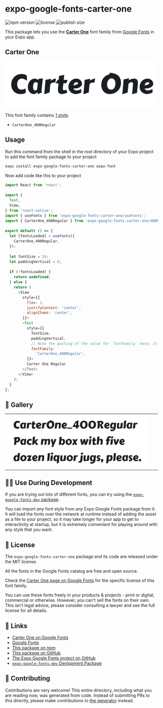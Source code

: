 # expo-google-fonts-carter-one

![npm version](https://flat.badgen.net/npm/v/expo-google-fonts-carter-one)
![license](https://flat.badgen.net/github/license/expo/google-fonts)
![publish size](https://flat.badgen.net/packagephobia/install/expo-google-fonts-carter-one)

This package lets you use the [**Carter One**](https://fonts.google.com/specimen/Carter+One) font family from [Google Fonts](https://fonts.google.com/) in your Expo app.

## Carter One

![Carter One](./font-family.png)

This font family contains [1 style](#-gallery).

- `CarterOne_400Regular`

## Usage

Run this command from the shell in the root directory of your Expo project to add the font family package to your project
```sh
expo install expo-google-fonts-carter-one expo-font
```

Now add code like this to your project
```js
import React from 'react';

import {
  Text,
  View,
} from 'react-native';
import { useFonts } from 'expo-google-fonts-carter-one/useFonts';
import { CarterOne_400Regular } from 'expo-google-fonts-carter-one/400Regular';

export default () => {
  let [fontsLoaded] = useFonts({
    CarterOne_400Regular,
  });

  let fontSize = 24;
  let paddingVertical = 6;

  if (!fontsLoaded) {
    return undefined;
  } else {
    return (
      <View
        style={{
          flex: 1,
          justifyContent: 'center',
          alignItems: 'center',
        }}>
        <Text
          style={{
            fontSize,
            paddingVertical,
            // Note the quoting of the value for `fontFamily` here; it expects a string!
            fontFamily:
              'CarterOne_400Regular',
          }}>
          Carter One Regular
        </Text>
      </View>
    );
  }
};

```

## 🔡 Gallery


||||
|-|-|-|
|![CarterOne_400Regular](.//400Regular/CarterOne_400Regular.ttf.png)||||


## 👩‍💻 Use During Development

If you are trying out lots of different fonts, you can try using the [`expo-google-fonts-dev` package](https://github.com/freeboub/google-fonts/tree/master/font-packages/dev#readme).

You can import *any* font style from any Expo Google Fonts package from it. It will load the fonts
over the network at runtime instead of adding the asset as a file to your project, so it may take longer
for your app to get to interactivity at startup, but it is extremely convenient
for playing around with any style that you want.

## 📖 License

The `expo-google-fonts-carter-one` package and its code are released under the MIT license.

All the fonts in the Google Fonts catalog are free and open source.

Check the [Carter One page on Google Fonts](https://fonts.google.com/specimen/Carter+One) for the specific license of this font family.

You can use these fonts freely in your products & projects - print or digital, commercial or otherwise. However, you can't sell the fonts on their own. This isn't legal advice, please consider consulting a lawyer and see the full license for all details.

## 🔗 Links

- [Carter One on Google Fonts](https://fonts.google.com/specimen/Carter+One)
- [Google Fonts](https://fonts.google.com/)
- [This package on npm](https://www.npmjs.com/package/expo-google-fonts-carter-one)
- [This package on GitHub](https://github.com/freeboub/google-fonts/tree/master/font-packages/carter-one)
- [The Expo Google Fonts project on GitHub](https://github.com/freeboub/google-fonts)
- [`expo-google-fonts-dev` Devlopment Package](https://github.com/freeboub/google-fonts/tree/master/font-packages/dev)

## 🤝 Contributing

Contributions are very welcome! This entire directory, including what you are reading now, was generated from code. Instead of submitting PRs to this directly, please make contributions to [the generator](https://github.com/freeboub/google-fonts/tree/master/packages/generator) instead.
